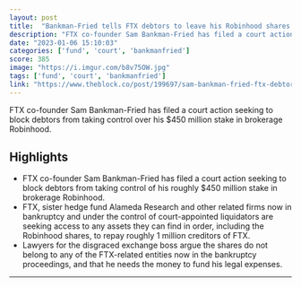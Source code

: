 ```yaml
---
layout: post
title:  "Bankman-Fried tells FTX debtors to leave his Robinhood shares alone"
description: "FTX co-founder Sam Bankman-Fried has filed a court action seeking to block debtors from taking control over his $450 million stake in brokerage Robinhood."
date: "2023-01-06 15:10:03"
categories: ['fund', 'court', 'bankmanfried']
score: 385
image: "https://i.imgur.com/b8v75OW.jpg"
tags: ['fund', 'court', 'bankmanfried']
link: "https://www.theblock.co/post/199697/sam-bankman-fried-ftx-debtors-robinhood-shares?utm_source=twitter&amp;utm_medium=social"
---
```


FTX co-founder Sam Bankman-Fried has filed a court action seeking to block debtors from taking control over his $450 million stake in brokerage Robinhood.

## Highlights

- FTX co-founder Sam Bankman-Fried has filed a court action seeking to block debtors from taking control of his roughly $450 million stake in brokerage Robinhood.
- FTX, sister hedge fund Alameda Research and other related firms now in bankruptcy and under the control of court-appointed liquidators are seeking access to any assets they can find in order, including the Robinhood shares, to repay roughly 1 million creditors of FTX.
- Lawyers for the disgraced exchange boss argue the shares do not belong to any of the FTX-related entities now in the bankruptcy proceedings, and that he needs the money to fund his legal expenses.

---
